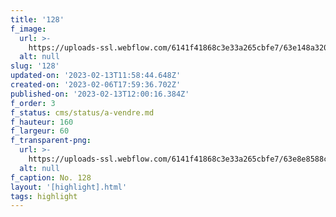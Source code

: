```yaml
---
title: '128'
f_image:
  url: >-
    https://uploads-ssl.webflow.com/6141f41868c3e33a265cbfe7/63e148a3201b6e6678aadda9_128-28.jpg
  alt: null
slug: '128'
updated-on: '2023-02-13T11:58:44.648Z'
created-on: '2023-02-06T17:59:36.702Z'
published-on: '2023-02-13T12:00:16.384Z'
f_order: 3
f_status: cms/status/a-vendre.md
f_hauteur: 160
f_largeur: 60
f_transparent-png:
  url: >-
    https://uploads-ssl.webflow.com/6141f41868c3e33a265cbfe7/63e8e8588c09977d0fc290a5_128-28.png
  alt: null
f_caption: No. 128
layout: '[highlight].html'
tags: highlight
---
```



